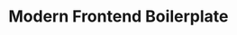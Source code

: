 # Modern Frontend Boilerplate

<!-- Reference: https://github.com/WeAreAthlon/frontend-webpack-boilerplate -->
